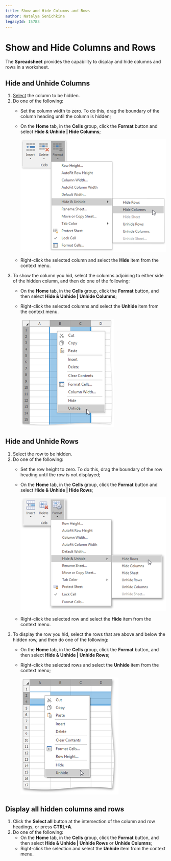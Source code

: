 ```yaml
---
title: Show and Hide Columns and Rows
author: Natalya Senichkina
legacyId: 15783
---
```

# Show and Hide Columns and Rows
The **Spreadsheet** provides the capability to display and hide columns and rows in a worksheet.

## Hide and Unhide Columns
1. [Select](../editing-cells/select-cells-or-cell-content.md) the column to be hidden.
2. Do one of the following:
	* Set the column width to zero. To do this, drag the boundary of the column heading until the column is hidden;
	* On the **Home** tab, in the **Cells** group, click the **Format** button and select **Hide &amp; Unhide | Hide Columns**;
		
		![HideColumns.png](../../../images/img21241.png)
	* Right-click the selected column and select the **Hide** item from the context menu.
3. To show the column you hid, select the columns adjoining to either side of the hidden column, and then do one of the following:
	* On the **Home** tab, in the **Cells** group, click the **Format** button, and then select **Hide &amp; Unhide | Unhide Columns**;
	* Right-click the selected columns and select the **Unhide** item from the context menu.
		
		![UnhideColumn.png](../../../images/img21245.png)

## Hide and Unhide Rows
1. Select the row to be hidden.
2. Do one of the following:
	* Set the row height to zero. To do this, drag the boundary of the row heading until the row is not displayed;
	* On the **Home** tab, in the **Cells** group, click the **Format** button and select **Hide &amp; Unhide | Hide Rows**;
		
		![HideRows.png](../../../images/img21246.png)
	* Right-click the selected row and select the **Hide** item from the context menu.
3. To display the row you hid, select the rows that are above and below the hidden row, and then do one of the following:
	* On the **Home** tab, in the **Cells** group, click the **Format** button, and then select **Hide &amp; Unhide | Unhide Rows**;
	* Right-click the selected rows and select the **Unhide** item from the context menu;
		
		![UnhideRow.png](../../../images/img21247.png)

## Display all hidden columns and rows
1. Click the **Select all** button at the intersection of the column and row headings, or press **CTRL+A**.
2. Do one of the following:
	* On the **Home** tab, in the **Cells** group, click the **Format** button, and then select **Hide &amp; Unhide | Unhide Rows** or **Unhide Columns**;
	* Right-click the selection and select the **Unhide** item from the context menu.